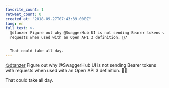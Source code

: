 ```yaml
---
favorite_count: 1
retweet_count: 0
created_at: "2018-09-27T07:43:39.000Z"
lang: en
full_text: >-
  @dtanzer Figure out why @SwaggerHub UI is not sending Bearer tokens with
  requests when used with an Open API 3 definition. 🤷‍♂️


  That could take all day.
---
```


[@dtanzer](https://twitter.com/dtanzer) Figure out why @SwaggerHub UI is not
sending Bearer tokens with requests when used with an Open API 3 definition. 🤷‍♂️

That could take all day.
